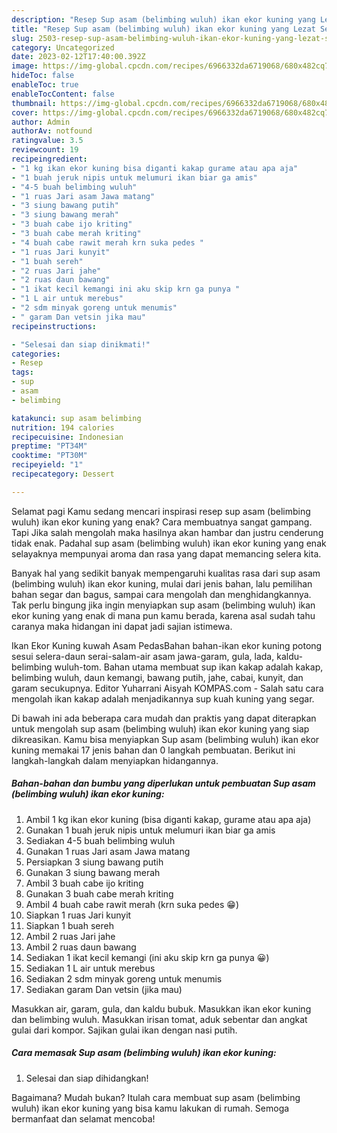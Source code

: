 ```yaml
---
description: "Resep Sup asam (belimbing wuluh) ikan ekor kuning yang Lezat Sekali"
title: "Resep Sup asam (belimbing wuluh) ikan ekor kuning yang Lezat Sekali"
slug: 2503-resep-sup-asam-belimbing-wuluh-ikan-ekor-kuning-yang-lezat-sekali
category: Uncategorized
date: 2023-02-12T17:40:00.392Z
image: https://img-global.cpcdn.com/recipes/6966332da6719068/680x482cq70/sup-asam-belimbing-wuluh-ikan-ekor-kuning-foto-resep-utama.jpg
hideToc: false
enableToc: true
enableTocContent: false
thumbnail: https://img-global.cpcdn.com/recipes/6966332da6719068/680x482cq70/sup-asam-belimbing-wuluh-ikan-ekor-kuning-foto-resep-utama.jpg
cover: https://img-global.cpcdn.com/recipes/6966332da6719068/680x482cq70/sup-asam-belimbing-wuluh-ikan-ekor-kuning-foto-resep-utama.jpg
author: Admin
authorAv: notfound
ratingvalue: 3.5
reviewcount: 19
recipeingredient:
- "1 kg ikan ekor kuning bisa diganti kakap gurame atau apa aja"
- "1 buah jeruk nipis untuk melumuri ikan biar ga amis"
- "4-5 buah belimbing wuluh"
- "1 ruas Jari asam Jawa matang"
- "3 siung bawang putih"
- "3 siung bawang merah"
- "3 buah cabe ijo kriting"
- "3 buah cabe merah kriting"
- "4 buah cabe rawit merah krn suka pedes "
- "1 ruas Jari kunyit"
- "1 buah sereh"
- "2 ruas Jari jahe"
- "2 ruas daun bawang"
- "1 ikat kecil kemangi ini aku skip krn ga punya "
- "1 L air untuk merebus"
- "2 sdm minyak goreng untuk menumis"
- " garam Dan vetsin jika mau"
recipeinstructions:

- "Selesai dan siap dinikmati!"
categories:
- Resep
tags:
- sup
- asam
- belimbing

katakunci: sup asam belimbing 
nutrition: 194 calories
recipecuisine: Indonesian
preptime: "PT34M"
cooktime: "PT30M"
recipeyield: "1"
recipecategory: Dessert

---
```



Selamat pagi Kamu sedang mencari inspirasi resep sup asam (belimbing wuluh) ikan ekor kuning yang enak? Cara membuatnya sangat gampang. Tapi Jika salah mengolah maka hasilnya akan hambar dan justru cenderung tidak enak. Padahal sup asam (belimbing wuluh) ikan ekor kuning yang enak selayaknya mempunyai aroma dan rasa yang dapat memancing selera kita.


Banyak hal yang sedikit banyak mempengaruhi kualitas rasa dari sup asam (belimbing wuluh) ikan ekor kuning, mulai dari jenis bahan, lalu pemilihan bahan segar dan bagus, sampai cara mengolah dan menghidangkannya. Tak perlu bingung jika ingin menyiapkan sup asam (belimbing wuluh) ikan ekor kuning yang enak di mana pun kamu berada, karena asal sudah tahu caranya maka hidangan ini dapat jadi sajian istimewa.

Ikan Ekor Kuning kuwah Asam PedasBahan bahan-ikan ekor kuning potong sesui selera-daun serai-salam-air asam jawa-garam, gula, lada, kaldu-belimbing wuluh-tom. Bahan utama membuat sup ikan kakap adalah kakap, belimbing wuluh, daun kemangi, bawang putih, jahe, cabai, kunyit, dan garam secukupnya. Editor Yuharrani Aisyah KOMPAS.com - Salah satu cara mengolah ikan kakap adalah menjadikannya sup kuah kuning yang segar.


Di bawah ini ada beberapa cara mudah dan praktis yang dapat diterapkan untuk mengolah sup asam (belimbing wuluh) ikan ekor kuning yang siap dikreasikan. Kamu bisa menyiapkan Sup asam (belimbing wuluh) ikan ekor kuning memakai 17 jenis bahan dan 0 langkah pembuatan. Berikut ini langkah-langkah dalam menyiapkan hidangannya.

<!--inarticleads1-->

##### Bahan-bahan dan bumbu yang diperlukan untuk pembuatan Sup asam (belimbing wuluh) ikan ekor kuning:

1. Ambil 1 kg ikan ekor kuning (bisa diganti kakap, gurame atau apa aja)
1. Gunakan 1 buah jeruk nipis untuk melumuri ikan biar ga amis
1. Sediakan 4-5 buah belimbing wuluh
1. Gunakan 1 ruas Jari asam Jawa matang
1. Persiapkan 3 siung bawang putih
1. Gunakan 3 siung bawang merah
1. Ambil 3 buah cabe ijo kriting
1. Gunakan 3 buah cabe merah kriting
1. Ambil 4 buah cabe rawit merah (krn suka pedes 😁)
1. Siapkan 1 ruas Jari kunyit
1. Siapkan 1 buah sereh
1. Ambil 2 ruas Jari jahe
1. Ambil 2 ruas daun bawang
1. Sediakan 1 ikat kecil kemangi (ini aku skip krn ga punya 😀)
1. Sediakan 1 L air untuk merebus
1. Sediakan 2 sdm minyak goreng untuk menumis
1. Sediakan  garam Dan vetsin (jika mau)


Masukkan air, garam, gula, dan kaldu bubuk. Masukkan ikan ekor kuning dan belimbing wuluh. Masukkan irisan tomat, aduk sebentar dan angkat gulai dari kompor. Sajikan gulai ikan dengan nasi putih. 

<!--inarticleads2-->

##### Cara memasak Sup asam (belimbing wuluh) ikan ekor kuning:


1. Selesai dan siap dihidangkan!



Bagaimana? Mudah bukan? Itulah cara membuat sup asam (belimbing wuluh) ikan ekor kuning yang bisa kamu lakukan di rumah. Semoga bermanfaat dan selamat mencoba!
